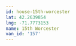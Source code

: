 ```yaml
---
id: house-15th-worcester
lat: 42.2639854
lng: -71.7773153
name: 15th Worcester
van_id: '157'
---
```

